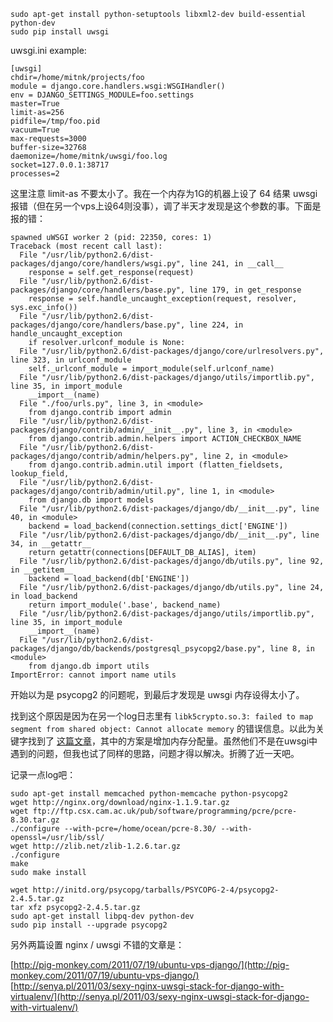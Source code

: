     sudo apt-get install python-setuptools libxml2-dev build-essential python-dev
    sudo pip install uwsgi

uwsgi.ini example:

    [uwsgi]
    chdir=/home/mitnk/projects/foo
    module = django.core.handlers.wsgi:WSGIHandler()
    env = DJANGO_SETTINGS_MODULE=foo.settings
    master=True
    limit-as=256
    pidfile=/tmp/foo.pid
    vacuum=True
    max-requests=3000
    buffer-size=32768
    daemonize=/home/mitnk/uwsgi/foo.log
    socket=127.0.0.1:38717
    processes=2

这里注意  limit-as 不要太小了。我在一个内存为1G的机器上设了 64 结果 uwsgi 报错（但在另一个vps上设64则没事），调了半天才发现是这个参数的事。下面是报的错：

    spawned uWSGI worker 2 (pid: 22350, cores: 1)
    Traceback (most recent call last):
      File "/usr/lib/python2.6/dist-packages/django/core/handlers/wsgi.py", line 241, in __call__
        response = self.get_response(request)
      File "/usr/lib/python2.6/dist-packages/django/core/handlers/base.py", line 179, in get_response
        response = self.handle_uncaught_exception(request, resolver, sys.exc_info())
      File "/usr/lib/python2.6/dist-packages/django/core/handlers/base.py", line 224, in handle_uncaught_exception
        if resolver.urlconf_module is None:
      File "/usr/lib/python2.6/dist-packages/django/core/urlresolvers.py", line 323, in urlconf_module
        self._urlconf_module = import_module(self.urlconf_name)
      File "/usr/lib/python2.6/dist-packages/django/utils/importlib.py", line 35, in import_module
        __import__(name)
      File "./foo/urls.py", line 3, in <module>
        from django.contrib import admin
      File "/usr/lib/python2.6/dist-packages/django/contrib/admin/__init__.py", line 3, in <module>
        from django.contrib.admin.helpers import ACTION_CHECKBOX_NAME
      File "/usr/lib/python2.6/dist-packages/django/contrib/admin/helpers.py", line 2, in <module>
        from django.contrib.admin.util import (flatten_fieldsets, lookup_field,
      File "/usr/lib/python2.6/dist-packages/django/contrib/admin/util.py", line 1, in <module>
        from django.db import models
      File "/usr/lib/python2.6/dist-packages/django/db/__init__.py", line 40, in <module>
        backend = load_backend(connection.settings_dict['ENGINE'])
      File "/usr/lib/python2.6/dist-packages/django/db/__init__.py", line 34, in __getattr__
        return getattr(connections[DEFAULT_DB_ALIAS], item)
      File "/usr/lib/python2.6/dist-packages/django/db/utils.py", line 92, in __getitem__
        backend = load_backend(db['ENGINE'])
      File "/usr/lib/python2.6/dist-packages/django/db/utils.py", line 24, in load_backend
        return import_module('.base', backend_name)
      File "/usr/lib/python2.6/dist-packages/django/utils/importlib.py", line 35, in import_module
        __import__(name)
      File "/usr/lib/python2.6/dist-packages/django/db/backends/postgresql_psycopg2/base.py", line 8, in <module>
        from django.db import utils
    ImportError: cannot import name utils

开始以为是 psycopg2 的问题呢，到最后才发现是 uwsgi 内存设得太小了。

找到这个原因是因为在另一个log日志里有 `libk5crypto.so.3: failed to map segment from shared object: Cannot allocate memory` 的错误信息。以此为关键字找到了 [这篇文章](http://forum.lxcenter.org/index.php?t=msg&goto=94393)，其中的方案是增加内存分配量。虽然他们不是在uwsgi中遇到的问题，但我也试了同样的思路，问题才得以解决。折腾了近一天吧。

记录一点log吧：

    sudo apt-get install memcached python-memcache python-psycopg2
    wget http://nginx.org/download/nginx-1.1.9.tar.gz
    wget ftp://ftp.csx.cam.ac.uk/pub/software/programming/pcre/pcre-8.30.tar.gz
    ./configure --with-pcre=/home/ocean/pcre-8.30/ --with-openssl=/usr/lib/ssl/
    wget http://zlib.net/zlib-1.2.6.tar.gz
    ./configure 
    make
    sudo make install

    wget http://initd.org/psycopg/tarballs/PSYCOPG-2-4/psycopg2-2.4.5.tar.gz
    tar xfz psycopg2-2.4.5.tar.gz 
    sudo apt-get install libpq-dev python-dev
    sudo pip install --upgrade psycopg2


另外两篇设置 nginx / uwsgi 不错的文章是：

[http://pig-monkey.com/2011/07/19/ubuntu-vps-django/](http://pig-monkey.com/2011/07/19/ubuntu-vps-django/)  
[http://senya.pl/2011/03/sexy-nginx-uwsgi-stack-for-django-with-virtualenv/](http://senya.pl/2011/03/sexy-nginx-uwsgi-stack-for-django-with-virtualenv/)